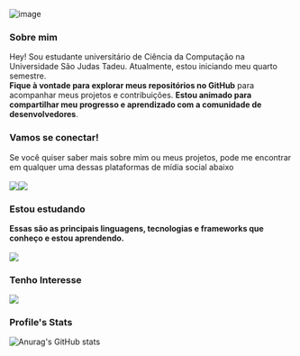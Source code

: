 ![image](https://github.com/KoutoDev/KoutoDev/blob/main/bannerGithub.png?raw=true)
### Sobre mim
Hey! Sou estudante universitário de Ciência da Computação na Universidade São Judas Tadeu. Atualmente, estou iniciando meu quarto semestre. <br/> **Fique à vontade para explorar meus repositórios no GitHub** para acompanhar meus projetos e contribuições. **Estou animado para compartilhar meu progresso e aprendizado com a comunidade de desenvolvedores**.
### Vamos se conectar!
Se você quiser saber mais sobre mim ou meus projetos, pode me encontrar em qualquer uma dessas plataformas de mídia social abaixo <br/> <br/>
<a href = "mailto:koutodev@gmail.com" target="_blank"><img src="https://img.shields.io/badge/-Gmail-%23333?style=for-the-badge&logo=gmail&logoColor=white" target="_blank"></a><a href="https://www.linkedin.com/in/felipecoutodev/" target="_blank"><img src="https://img.shields.io/badge/-LinkedIn-%230077B5?style=for-the-badge&logo=linkedin&logoColor=white" target="_blank"></a>
### Estou estudando
**Essas são as principais linguagens, tecnologias e frameworks que conheço e estou aprendendo.** <br/> <br/>
<a href="#"><img src="https://skillicons.dev/icons?i=java,git,mysql,javascript" /></a>
### Tenho Interesse
<a href="#"><img src="https://skillicons.dev/icons?i=python" /></a>
### Profile's Stats
![Anurag's GitHub stats](https://github-readme-stats.vercel.app/api?username=FKouto&show_icons=true&theme=dark)
